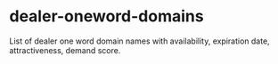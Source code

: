 # dealer-oneword-domains
List of dealer one word domain names with availability, expiration date, attractiveness, demand score.
